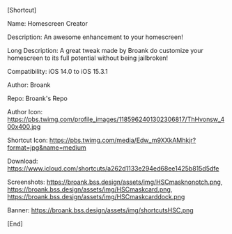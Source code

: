 [Shortcut]

Name: Homescreen Creator

Description: An awesome enhancement to your homescreen!

Long Description: A great tweak made by Broank do customize your homescreen to its full potential without being jailbroken!

Compatibility: iOS 14.0 to iOS 15.3.1

Author: Broank

Repo: Broank's Repo

Author Icon: https://pbs.twimg.com/profile_images/1185962401302306817/ThHvonsw_400x400.jpg

Shortcut Icon: https://pbs.twimg.com/media/Edw_m9XXkAMhkjr?format=jpg&name=medium

Download: https://www.icloud.com/shortcuts/a262d1133e294ed68ee1425b815d5dfe

Screenshots: https://broank.bss.design/assets/img/HSCmasknonotch.png, https://broank.bss.design/assets/img/HSCmaskcard.png, https://broank.bss.design/assets/img/HSCmaskcarddock.png

Banner: https://broank.bss.design/assets/img/shortcutsHSC.png

[End]
